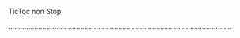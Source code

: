 TicToc non Stop

..
.............................................................................................................